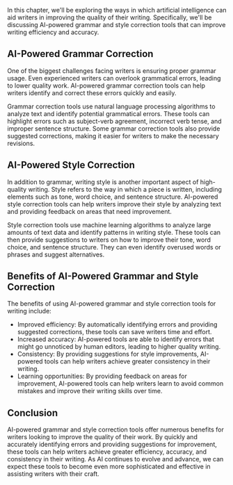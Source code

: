 
In this chapter, we'll be exploring the ways in which artificial intelligence can aid writers in improving the quality of their writing. Specifically, we'll be discussing AI-powered grammar and style correction tools that can improve writing efficiency and accuracy.

AI-Powered Grammar Correction
-----------------------------

One of the biggest challenges facing writers is ensuring proper grammar usage. Even experienced writers can overlook grammatical errors, leading to lower quality work. AI-powered grammar correction tools can help writers identify and correct these errors quickly and easily.

Grammar correction tools use natural language processing algorithms to analyze text and identify potential grammatical errors. These tools can highlight errors such as subject-verb agreement, incorrect verb tense, and improper sentence structure. Some grammar correction tools also provide suggested corrections, making it easier for writers to make the necessary revisions.

AI-Powered Style Correction
---------------------------

In addition to grammar, writing style is another important aspect of high-quality writing. Style refers to the way in which a piece is written, including elements such as tone, word choice, and sentence structure. AI-powered style correction tools can help writers improve their style by analyzing text and providing feedback on areas that need improvement.

Style correction tools use machine learning algorithms to analyze large amounts of text data and identify patterns in writing style. These tools can then provide suggestions to writers on how to improve their tone, word choice, and sentence structure. They can even identify overused words or phrases and suggest alternatives.

Benefits of AI-Powered Grammar and Style Correction
---------------------------------------------------

The benefits of using AI-powered grammar and style correction tools for writing include:

* Improved efficiency: By automatically identifying errors and providing suggested corrections, these tools can save writers time and effort.
* Increased accuracy: AI-powered tools are able to identify errors that might go unnoticed by human editors, leading to higher quality writing.
* Consistency: By providing suggestions for style improvements, AI-powered tools can help writers achieve greater consistency in their writing.
* Learning opportunities: By providing feedback on areas for improvement, AI-powered tools can help writers learn to avoid common mistakes and improve their writing skills over time.

Conclusion
----------

AI-powered grammar and style correction tools offer numerous benefits for writers looking to improve the quality of their work. By quickly and accurately identifying errors and providing suggestions for improvement, these tools can help writers achieve greater efficiency, accuracy, and consistency in their writing. As AI continues to evolve and advance, we can expect these tools to become even more sophisticated and effective in assisting writers with their craft.
